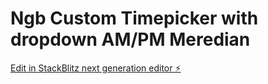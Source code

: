 # Ngb Custom Timepicker with dropdown AM/PM Meredian

[Edit in StackBlitz next generation editor ⚡️](https://stackblitz.com/~/github.com/AmanJais0660/stackblitz-starters-r2t2bn)
